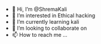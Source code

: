 - 👋 Hi, I’m @ShremaKali
- 👀 I’m interested in Ethical hacking
- 🌱 I’m currently learning kali
- 💞️ I’m looking to collaborate on 
- 📫 How to reach me ...

<!---
ShremaKali/ShremaKali is a ✨ special ✨ repository because its `README.md` (this file) appears on your GitHub profile.
You can click the Preview link to take a look at your changes.
--->

